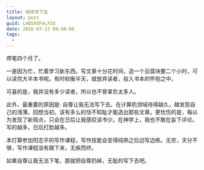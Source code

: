```yaml
---
title: 继续写下去
layout: post
guid: LmQSXdFeLX1Q
date: 2016-07-13 09:48:00
tags:
  - 
---
```


停笔四个月了。

一是因为忙，忙着学习新东西。写文章十分花时间，造一个豆腐块要二个小时，可以读完大半本书呢。有时权衡半天，就放弃读者，投入书本的怀抱之中。

可喜的是，我并没有多少读者，所以也不曾辜负太多人。

此外，最重要的原因是: 自尊让我无法写下去。在计算机领域待得越久，越发现自己的浅薄。回想当初，该有多么的恬不知耻才能造出那些文章。更忧伤的是，每以为发现了新观点，只会在日后让我感叹读书少。在神学上，我也不敢在妄下评论。写的越多，日后打脸越多。

本打算参加阳志平的写作课程，写作技能会变得纯熟之后边写边练。无奈，天分不够，写作课程没有跟下来，无疾而终。

如果自尊让我无法下笔，那就把自尊扔掉，无耻的写下去吧。
